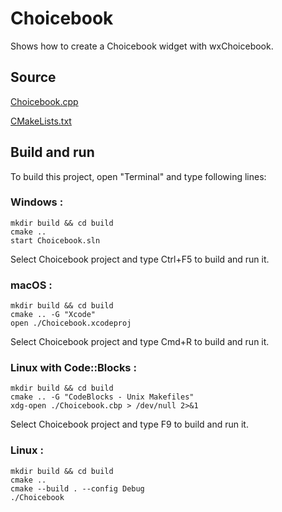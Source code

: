 # Choicebook

Shows how to create a Choicebook widget with wxChoicebook.

## Source

[Choicebook.cpp](Choicebook.cpp)

[CMakeLists.txt](CMakeLists.txt)

## Build and run

To build this project, open "Terminal" and type following lines:

### Windows :

``` shell
mkdir build && cd build
cmake .. 
start Choicebook.sln
```

Select Choicebook project and type Ctrl+F5 to build and run it.

### macOS :

``` shell
mkdir build && cd build
cmake .. -G "Xcode"
open ./Choicebook.xcodeproj
```

Select Choicebook project and type Cmd+R to build and run it.

### Linux with Code::Blocks :

``` shell
mkdir build && cd build
cmake .. -G "CodeBlocks - Unix Makefiles"
xdg-open ./Choicebook.cbp > /dev/null 2>&1
```

Select Choicebook project and type F9 to build and run it.

### Linux :

``` shell
mkdir build && cd build
cmake .. 
cmake --build . --config Debug
./Choicebook
```
